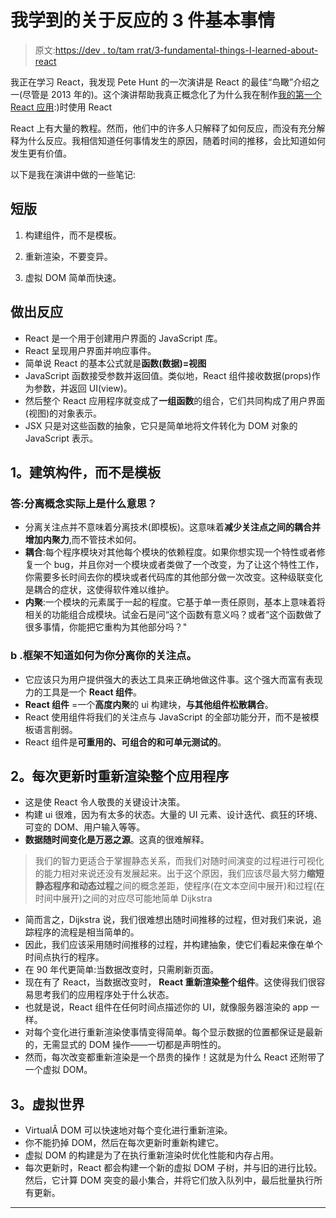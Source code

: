 # 我学到的关于反应的 3 件基本事情

> 原文:[https://dev . to/tam rrat/3-fundamental-things-I-learned-about-react](https://dev.to/tamrrat/3-fundamental-things-i-learned-about-react)

我正在学习 React，我发现 Pete Hunt 的一次演讲是 React 的最佳“鸟瞰”介绍之一(尽管是 2013 年的)。这个演讲帮助我真正概念化了为什么我在制作[我的第一个 React 应用](http://www.tamrat.co/zaha-a-visual-note-taking-app/):)时使用 React

React 上有大量的教程。然而，他们中的许多人只解释了如何反应，而没有充分解释为什么反应。我相信知道任何事情发生的原因，随着时间的推移，会比知道如何发生更有价值。

以下是我在演讲中做的一些笔记:

## 短版

1.  构建组件，而不是模板。

2.  重新渲染，不要变异。

3.  虚拟 DOM 简单而快速。

## 做出反应

*   React 是一个用于创建用户界面的 JavaScript 库。
*   React 呈现用户界面并响应事件。
*   简单说 React 的基本公式就是**函数(数据)=视图**
*   JavaScript 函数接受参数并返回值。类似地，React 组件接收数据(props)作为参数，并返回 UI(view)。
*   然后整个 React 应用程序就变成了**一组函数**的组合，它们共同构成了用户界面(视图)的对象表示。
*   JSX 只是对这些函数的抽象，它只是简单地将文件转化为 DOM 对象的 JavaScript 表示。

## 1。建筑构件，而不是模板

### 答:分离概念实际上是什么意思？

*   分离关注点并不意味着分离技术(即模板)。这意味着**减少关注点之间的耦合并增加内聚力**,而不管技术如何。
*   **耦合**:每个程序模块对其他每个模块的依赖程度。如果你想实现一个特性或者修复一个 bug，并且你对一个模块或者类做了一个改变，为了让这个特性工作，你需要多长时间去你的模块或者代码库的其他部分做一次改变。这种级联变化是耦合的症状，这使得软件难以维护。
*   **内聚**:一个模块的元素属于一起的程度。它基于单一责任原则，基本上意味着将相关的功能组合成模块。试金石是问“这个函数有意义吗？或者“这个函数做了很多事情，你能把它重构为其他部分吗？"

### b .框架不知道如何为你分离你的关注点。

*   它应该只为用户提供强大的表达工具来正确地做这件事。这个强大而富有表现力的工具是一个 **React 组件**。
*   **React 组件** =一个**高度内聚**的 ui 构建块，**与其他组件松散耦合**。
*   React 使用组件将我们的关注点与 JavaScript 的全部功能分开，而不是被模板语言削弱。
*   React 组件是**可重用的、可组合的和可单元测试的**。

## 2。每次更新时重新渲染整个应用程序

*   这是使 React 令人敬畏的关键设计决策。
*   构建 ui 很难，因为有太多的状态。大量的 UI 元素、设计迭代、疯狂的环境、可变的 DOM、用户输入等等。
*   **数据随时间变化是万恶之源**。这真的很难解释。

> 我们的智力更适合于掌握静态关系，而我们对随时间演变的过程进行可视化的能力相对来说还没有发展起来。出于这个原因，我们应该尽最大努力**缩短静态程序和动态过程**之间的概念差距，使程序(在文本空间中展开)和过程(在时间中展开)之间的对应尽可能地简单 Dijkstra

*   简而言之，Dijkstra 说，我们很难想出随时间推移的过程，但对我们来说，追踪程序的流程是相当简单的。
*   因此，我们应该采用随时间推移的过程，并构建抽象，使它们看起来像在单个时间点执行的程序。
*   在 90 年代更简单:当数据改变时，只需刷新页面。
*   现在有了 React，当数据改变时， **React 重新渲染整个组件**。这使得我们很容易思考我们的应用程序处于什么状态。
*   也就是说，React 组件在任何时间点描述你的 UI，就像服务器渲染的 app 一样。
*   对每个变化进行重新渲染使事情变得简单。每个显示数据的位置都保证是最新的，无需显式的 DOM 操作——一切都是声明性的。
*   然而，每次改变都重新渲染是一个昂贵的操作！这就是为什么 React 还附带了一个虚拟 DOM。

## 3。虚拟世界

*   VirtualÂ DOM 可以快速地对每个变化进行重新渲染。
*   你不能扔掉 DOM，然后在每次更新时重新构建它。
*   虚拟 DOM 的构建是为了在执行重新渲染时优化性能和内存占用。
*   每次更新时，React 都会构建一个新的虚拟 DOM 子树，并与旧的进行比较。然后，它计算 DOM 突变的最小集合，并将它们放入队列中，最后批量执行所有更新。

* * *